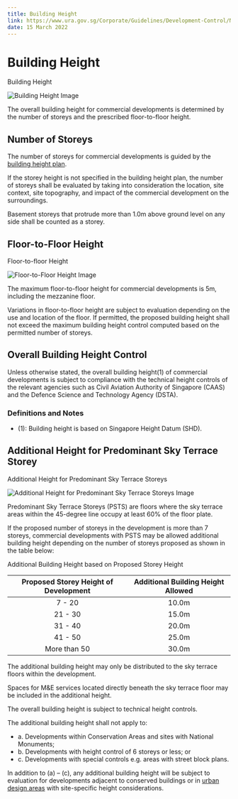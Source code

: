 ```yaml
---
title: Building Height
link: https://www.ura.gov.sg/Corporate/Guidelines/Development-Control/Non-Residential/Commercial/Building-Height
date: 15 March 2022
---
```


# Building Height

Building Height

![Building Height Image](https://www.ura.gov.sg/-/media/Corporate/Guidelines/Development-control/Commercial/C02_Building_Height.jpg?h=100%25&w=100%25)

The overall building height for commercial developments is determined by the number of storeys and the prescribed floor-to-floor height.

## Number of Storeys

The number of storeys for commercial developments is guided by the [building height plan](https://www.ura.gov.sg/maps/?service=BH).

If the storey height is not specified in the building height plan, the number of storeys shall be evaluated by taking into consideration the location, site context, site topography, and impact of the commercial development on the surroundings.

Basement storeys that protrude more than 1.0m above ground level on any side shall be counted as a storey.

## Floor-to-Floor Height

Floor-to-floor Height

![Floor-to-Floor Height Image](https://www.ura.gov.sg/-/media/Corporate/Guidelines/Development-control/Commercial/C03_Floor-to-Floor_Height.jpg?h=100%25&w=100%25)

The maximum floor-to-floor height for commercial developments is 5m, including the mezzanine floor.

Variations in floor-to-floor height are subject to evaluation depending on the use and location of the floor. If permitted, the proposed building height shall not exceed the maximum building height control computed based on the permitted number of storeys.

## Overall Building Height Control

Unless otherwise stated, the overall building height(1) of commercial developments is subject to compliance with the technical height controls of the relevant agencies such as Civil Aviation Authority of Singapore (CAAS) and the Defence Science and Technology Agency (DSTA).

### Definitions and Notes

- (1): Building height is based on Singapore Height Datum (SHD).

## Additional Height for Predominant Sky Terrace Storey

Additional Height for Predominant Sky Terrace Storeys

![Additional Height for Predominant Sky Terrace Storeys Image](https://www.ura.gov.sg/-/media/Corporate/Guidelines/Development-control/Commercial/C04_Additional_Height_for_Sky_Terrace_Floors.jpg?h=100%25&w=100%25)

Predominant Sky Terrace Storeys (PSTS) are floors where the sky terrace areas within the 45-degree line occupy at least 60% of the floor plate.

If the proposed number of storeys in the development is more than 7 storeys, commercial developments with PSTS may be allowed additional building height depending on the number of storeys proposed as shown in the table below:

Additional Building Height based on Proposed Storey Height

| Proposed Storey Height of Development | Additional Building Height Allowed |
| :-----------------------------------: | :--------------------------------: |
|                7 - 20                 |               10.0m                |
|                21 - 30                |               15.0m                |
|                31 - 40                |               20.0m                |
|                41 - 50                |               25.0m                |
|             More than 50              |               30.0m                |

The additional building height may only be distributed to the sky terrace floors within the development.

Spaces for M&E services located directly beneath the sky terrace floor may be included in the additional height.

The overall building height is subject to technical height controls.

The additional building height shall not apply to:

- a. Developments within Conservation Areas and sites with National Monuments;
- b. Developments with height control of 6 storeys or less; or
- c. Developments with special controls e.g. areas with street block plans.

In addition to (a) – (c), any additional building height will be subject to evaluation for developments adjacent to conserved buildings or in [urban design areas](https://www.ura.gov.sg/Corporate/Guidelines/Urban-Design) with site-specific height considerations.
